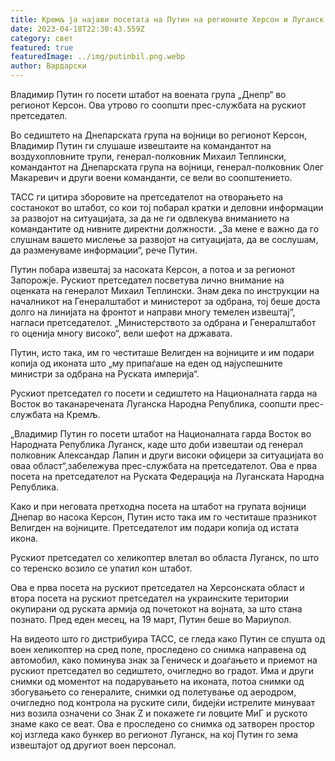 ```yaml
---
title: Кремљ ја најави посетата на Путин на регионите Херсон и Луганск
date: 2023-04-18T22:30:43.559Z
category: свет
featured: true
featuredImage: ../img/putinbil.png.webp
author: Вардарски
---
```


Владимир Путин го посети штабот на воената група „Днепр“ во регионот Керсон. Ова утрово го соопшти прес-службата на рускиот претседател.

Во седиштето на Днепарската група на војници во регионот Керсон, Владимир Путин ги слушаше извештаите на командантот на воздухопловните трупи, генерал-полковник Михаил Теплински, командантот на Днепарската група на војници, генерал-полковник Олег Макаревич и други воени команданти, се вели во соопштението.

ТАСС ги цитира зборовите на претседателот на отворањето на состанокот во штабот, со кои тој побарал кратки и деловни информации за развојот на ситуацијата, за да не ги одвлекува вниманието на командантите од нивните директни должности. „За мене е важно да го слушнам вашето мислење за развојот на ситуацијата, да ве сослушам, да разменуваме информации“, рече Путин.

Путин побара извештај за насоката Керсон, а потоа и за регионот Запорожје. Рускиот претседател посветува лично внимание на оценката на генералот Михаил Теплински. Знам дека по инструкции на началникот на Генералштабот и министерот за одбрана, тој беше доста долго на линијата на фронтот и направи многу темелен извештај“, нагласи претседателот. „Министерството за одбрана и Генералштабот го оценија многу високо“, вели шефот на државата.

Путин, исто така, им го честиташе Велигден на војниците и им подари копија од иконата што „му припаѓаше на еден од најуспешните министри за одбрана на Руската империја“.

Рускиот претседател го посети и седиштето на Националната гарда на Восток во таканаречената Луганска Народна Република, соопшти прес-службата на Кремљ.

„Владимир Путин го посети штабот на Националната гарда Восток во Народната Република Луганск, каде што доби извештаи од генерал полковник Александар Лапин и други високи офицери за ситуацијата во оваа област“, ​​забележува прес-службата на претседателот. Ова е прва посета на претседателот на Руската Федерација на Луганската Народна Република.

Како и при неговата претходна посета на штабот на групата војници Днепар во насока Керсон, Путин исто така им го честиташе празникот Велигден на војниците. Претседателот им подари копија од истата икона.

Рускиот претседател со хеликоптер влетал во областа Луганск, по што со теренско возило се упатил кон штабот.

Ова е прва посета на рускиот претседател на Херсонската област и втора посета на рускиот претседател на украинските територии окупирани од руската армија од почетокот на војната, за што стана познато. Пред еден месец, на 19 март, Путин беше во Мариупол.

На видеото што го дистрибуира ТАСС, се гледа како Путин се спушта од воен хеликоптер на сред поле, проследено со снимка направена од автомобил, како поминува знак за Геническ и доаѓањето и приемот на рускиот претседател во седиштето, очигледно во градот. Има и други снимки од моментот на подарувањето на иконата, потоа снимки од збогувањето со генералите, снимки од полетување од аеродром, очигледно под контрола на руските сили, бидејќи истрелите минуваат низ возила означени со Знак Z и покажете ги ловците МиГ и руското знаме како се веат. Ова е проследено со снимка од затворен простор кој изгледа како бункер во регионот Луганск, на кој Путин го зема извештајот од другиот воен персонал.

